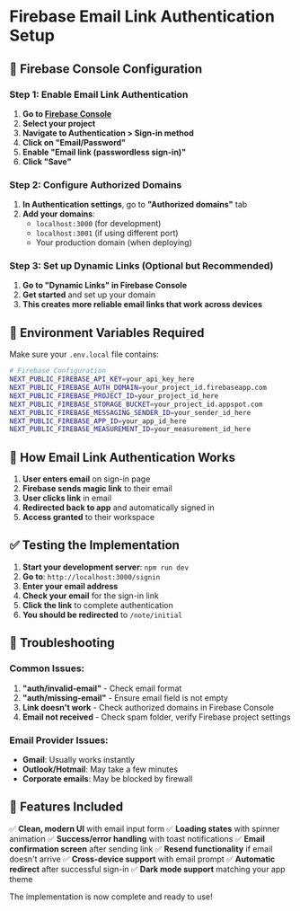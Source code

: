 # Firebase Email Link Authentication Setup

## 🔧 Firebase Console Configuration

### Step 1: Enable Email Link Authentication

1. **Go to [Firebase Console](https://console.firebase.google.com/)**
2. **Select your project**
3. **Navigate to Authentication > Sign-in method**
4. **Click on "Email/Password"**
5. **Enable "Email link (passwordless sign-in)"**
6. **Click "Save"**

### Step 2: Configure Authorized Domains

1. **In Authentication settings**, go to **"Authorized domains"** tab
2. **Add your domains**:
   - `localhost:3000` (for development)
   - `localhost:3001` (if using different port)
   - Your production domain (when deploying)

### Step 3: Set up Dynamic Links (Optional but Recommended)

1. **Go to "Dynamic Links" in Firebase Console**
2. **Get started** and set up your domain
3. **This creates more reliable email links that work across devices**

## 🔧 Environment Variables Required

Make sure your `.env.local` file contains:

```bash
# Firebase Configuration
NEXT_PUBLIC_FIREBASE_API_KEY=your_api_key_here
NEXT_PUBLIC_FIREBASE_AUTH_DOMAIN=your_project_id.firebaseapp.com
NEXT_PUBLIC_FIREBASE_PROJECT_ID=your_project_id_here
NEXT_PUBLIC_FIREBASE_STORAGE_BUCKET=your_project_id.appspot.com
NEXT_PUBLIC_FIREBASE_MESSAGING_SENDER_ID=your_sender_id_here
NEXT_PUBLIC_FIREBASE_APP_ID=your_app_id_here
NEXT_PUBLIC_FIREBASE_MEASUREMENT_ID=your_measurement_id_here
```

## 📧 How Email Link Authentication Works

1. **User enters email** on sign-in page
2. **Firebase sends magic link** to their email
3. **User clicks link** in email
4. **Redirected back to app** and automatically signed in
5. **Access granted** to their workspace

## ✅ Testing the Implementation

1. **Start your development server**: `npm run dev`
2. **Go to**: `http://localhost:3000/signin`
3. **Enter your email address**
4. **Check your email** for the sign-in link
5. **Click the link** to complete authentication
6. **You should be redirected** to `/note/initial`

## 🐛 Troubleshooting

### Common Issues:

1. **"auth/invalid-email"** - Check email format
2. **"auth/missing-email"** - Ensure email field is not empty
3. **Link doesn't work** - Check authorized domains in Firebase Console
4. **Email not received** - Check spam folder, verify Firebase project settings

### Email Provider Issues:

- **Gmail**: Usually works instantly
- **Outlook/Hotmail**: May take a few minutes
- **Corporate emails**: May be blocked by firewall

## 🎨 Features Included

✅ **Clean, modern UI** with email input form
✅ **Loading states** with spinner animation
✅ **Success/error handling** with toast notifications
✅ **Email confirmation screen** after sending link
✅ **Resend functionality** if email doesn't arrive
✅ **Cross-device support** with email prompt
✅ **Automatic redirect** after successful sign-in
✅ **Dark mode support** matching your app theme

The implementation is now complete and ready to use! 